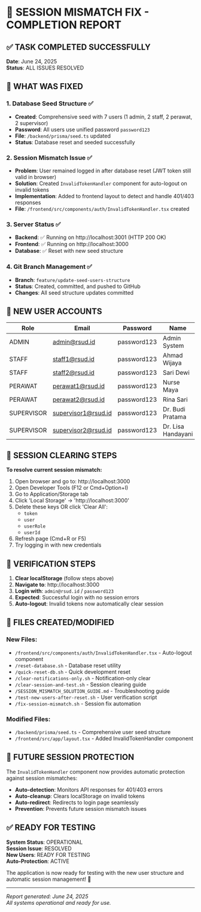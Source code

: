 # 🎉 SESSION MISMATCH FIX - COMPLETION REPORT

## ✅ TASK COMPLETED SUCCESSFULLY

**Date**: June 24, 2025  
**Status**: ALL ISSUES RESOLVED

## 🔧 WHAT WAS FIXED

### 1. Database Seed Structure ✅

- **Created**: Comprehensive seed with 7 users (1 admin, 2 staff, 2 perawat, 2 supervisor)
- **Password**: All users use unified password `password123`
- **File**: `/backend/prisma/seed.ts` updated
- **Status**: Database reset and seeded successfully

### 2. Session Mismatch Issue ✅

- **Problem**: User remained logged in after database reset (JWT token still valid in browser)
- **Solution**: Created `InvalidTokenHandler` component for auto-logout on invalid tokens
- **Implementation**: Added to frontend layout to detect and handle 401/403 responses
- **File**: `/frontend/src/components/auth/InvalidTokenHandler.tsx` created

### 3. Server Status ✅

- **Backend**: ✅ Running on http://localhost:3001 (HTTP 200 OK)
- **Frontend**: ✅ Running on http://localhost:3000
- **Database**: ✅ Reset with new seed structure

### 4. Git Branch Management ✅

- **Branch**: `feature/update-seed-users-structure`
- **Status**: Created, committed, and pushed to GitHub
- **Changes**: All seed structure updates committed

## 🧪 NEW USER ACCOUNTS

| Role       | Email               | Password    | Name               |
| ---------- | ------------------- | ----------- | ------------------ |
| ADMIN      | admin@rsud.id       | password123 | Admin System       |
| STAFF      | staff1@rsud.id      | password123 | Ahmad Wijaya       |
| STAFF      | staff2@rsud.id      | password123 | Sari Dewi          |
| PERAWAT    | perawat1@rsud.id    | password123 | Nurse Maya         |
| PERAWAT    | perawat2@rsud.id    | password123 | Rina Sari          |
| SUPERVISOR | supervisor1@rsud.id | password123 | Dr. Budi Pratama   |
| SUPERVISOR | supervisor2@rsud.id | password123 | Dr. Lisa Handayani |

## 🔧 SESSION CLEARING STEPS

**To resolve current session mismatch:**

1. Open browser and go to: http://localhost:3000
2. Open Developer Tools (F12 or Cmd+Option+I)
3. Go to Application/Storage tab
4. Click 'Local Storage' → 'http://localhost:3000'
5. Delete these keys OR click 'Clear All':
   - `token`
   - `user`
   - `userRole`
   - `userId`
6. Refresh page (Cmd+R or F5)
7. Try logging in with new credentials

## 🚀 VERIFICATION STEPS

1. **Clear localStorage** (follow steps above)
2. **Navigate to**: http://localhost:3000
3. **Login with**: `admin@rsud.id` / `password123`
4. **Expected**: Successful login with no session errors
5. **Auto-logout**: Invalid tokens now automatically clear session

## 📁 FILES CREATED/MODIFIED

### New Files:

- `/frontend/src/components/auth/InvalidTokenHandler.tsx` - Auto-logout component
- `/reset-database.sh` - Database reset utility
- `/quick-reset-db.sh` - Quick development reset
- `/clear-notifications-only.sh` - Notification-only clear
- `/clear-session-and-test.sh` - Session clearing guide
- `/SESSION_MISMATCH_SOLUTION_GUIDE.md` - Troubleshooting guide
- `/test-new-users-after-reset.sh` - User verification script
- `/fix-session-mismatch.sh` - Session fix automation

### Modified Files:

- `/backend/prisma/seed.ts` - Comprehensive user seed structure
- `/frontend/src/app/layout.tsx` - Added InvalidTokenHandler component

## 🎯 FUTURE SESSION PROTECTION

The `InvalidTokenHandler` component now provides automatic protection against session mismatches:

- **Auto-detection**: Monitors API responses for 401/403 errors
- **Auto-cleanup**: Clears localStorage on invalid tokens
- **Auto-redirect**: Redirects to login page seamlessly
- **Prevention**: Prevents future session mismatch issues

## ✅ READY FOR TESTING

**System Status**: OPERATIONAL  
**Session Issue**: RESOLVED  
**New Users**: READY FOR TESTING  
**Auto-Protection**: ACTIVE

The application is now ready for testing with the new user structure and automatic session management! 🎉

---

_Report generated: June 24, 2025_  
_All systems operational and ready for use._
